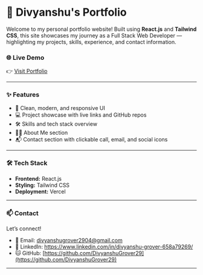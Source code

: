 # 💼 Divyanshu's Portfolio

Welcome to my personal portfolio website! Built using **React.js** and **Tailwind CSS**, this site showcases my journey as a Full Stack Web Developer — highlighting my projects, skills, experience, and contact information.

### 🌐 Live Demo

👉 [Visit Portfolio](https://adityaportfolio-ten.vercel.app/)

---

### ✨ Features

- 🎯 Clean, modern, and responsive UI
- 💻 Project showcase with live links and GitHub repos
- 🛠️ Skills and tech stack overview
- 🧑‍💼 About Me section
- 📬 Contact section with clickable call, email, and social icons

---

### 🛠️ Tech Stack

- **Frontend:** React.js
- **Styling:** Tailwind CSS
- **Deployment:** Vercel

---

### 📫 Contact

Let’s connect!

- 📧 Email: divyanshugrover2904@gmail.com
- 💼 LinkedIn: https://www.linkedin.com/in/divyanshu-grover-658a79269/
- 🐱 GitHub: [https://github.com/DivyanshuGrover29](https://github.com/DivyanshuGrover29)

---

